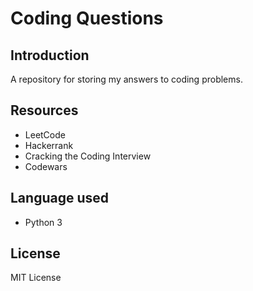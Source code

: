 # Coding Questions
## Introduction
A repository for storing my answers to coding problems.

## Resources
- LeetCode
- Hackerrank
- Cracking the Coding Interview
- Codewars

## Language used
- Python 3

## License
MIT License

